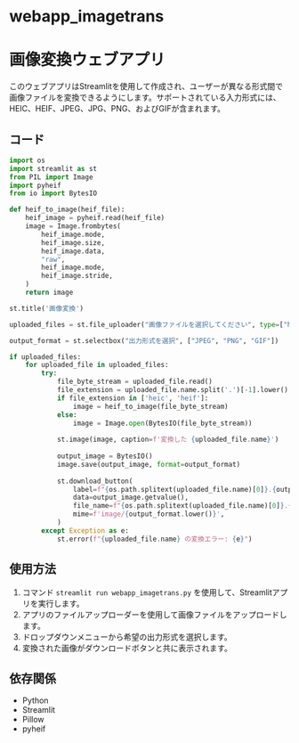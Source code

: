 # webapp_imagetrans
# 画像変換ウェブアプリ

このウェブアプリはStreamlitを使用して作成され、ユーザーが異なる形式間で画像ファイルを変換できるようにします。サポートされている入力形式には、HEIC、HEIF、JPEG、JPG、PNG、およびGIFが含まれます。

## コード

```python
import os
import streamlit as st
from PIL import Image
import pyheif
from io import BytesIO

def heif_to_image(heif_file):
    heif_image = pyheif.read(heif_file)
    image = Image.frombytes(
        heif_image.mode, 
        heif_image.size, 
        heif_image.data,
        "raw",
        heif_image.mode,
        heif_image.stride,
    )
    return image

st.title('画像変換')

uploaded_files = st.file_uploader("画像ファイルを選択してください", type=["heic", "heif", "jpeg", "jpg", "png", "gif"], accept_multiple_files=True)

output_format = st.selectbox("出力形式を選択", ["JPEG", "PNG", "GIF"])

if uploaded_files:
    for uploaded_file in uploaded_files:
        try:
            file_byte_stream = uploaded_file.read()
            file_extension = uploaded_file.name.split('.')[-1].lower()
            if file_extension in ['heic', 'heif']:
                image = heif_to_image(file_byte_stream)
            else:
                image = Image.open(BytesIO(file_byte_stream))
            
            st.image(image, caption=f'変換した {uploaded_file.name}')
            
            output_image = BytesIO()
            image.save(output_image, format=output_format)
            
            st.download_button(
                label=f"{os.path.splitext(uploaded_file.name)[0]}.{output_format.lower()} をダウンロード",
                data=output_image.getvalue(),
                file_name=f"{os.path.splitext(uploaded_file.name)[0]}.{output_format.lower()}",
                mime=f'image/{output_format.lower()}',
            )
        except Exception as e:
            st.error(f"{uploaded_file.name} の変換エラー: {e}")
```

## 使用方法

1. コマンド `streamlit run webapp_imagetrans.py` を使用して、Streamlitアプリを実行します。
2. アプリのファイルアップローダーを使用して画像ファイルをアップロードします。
3. ドロップダウンメニューから希望の出力形式を選択します。
4. 変換された画像がダウンロードボタンと共に表示されます。

## 依存関係

- Python
- Streamlit
- Pillow
- pyheif
